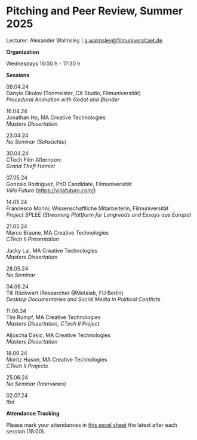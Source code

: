 # Pitching and Peer Review, Summer 2025

Lecturer: Alexander Walmsley | a.walmsley@filmuniversitaet.de  

**Organization**  

Wednesdays 16:00 h - 17:30 h  

**Sessions**  
  
09.04.24  
Danylo Okulov (Tonmeister, CX Studio, Filmuniversität)  
_Procedural Animation with Godot and Blender_  
  
16.04.24  
Jonathan Ho, MA Creative Technologies  
_Masters Dissertation_  
  
23.04.24  
_No Seminar (Sehsüchte)_  
  
30.04.24  
CTech Film Afternoon:  
_Grand Theft Hamlet_  
  
07.05.24  
Gonzalo Rodriguez, PhD Candidate, Filmuniversität  
_Villa Futuro_  (https://villafuturo.com/)
  
14.05.24  
Francesco Morini, Wissenschaftliche Mitarbeiterin, Filmuniversität  
_Project SPLEE (Streaming Plattform für Longreads und Essays aus Europa)_  

21.05.24  
Marco Braune, MA Creative Technologies  
_CTech II Presentation_  
  
Jacky Lai, MA Creative Technologies  
_Masters Dissertation_  
  
28.05.24  
_No Seminar_  
  
04.06.24  
Till Rückwart (Researcher @Metalab, FU Berlin)  
_Desktop Documentaries and Social Media in Political Conflicts_  
  
11.06.24  
Tim Rumpf, MA Creative Technologies  
_Masters Dissertation, CTech II Project_  

Aljoscha Dakic, MA Creative Technologies  
_Masters Dissertation_  
  
18.06.24  
Moritz Huson, MA Creative Technologies  
_CTech II Projects_  
  
25.06.24  
_No Seminar (Interviews)_  
  
02.07.24   
_tbd_  
  
**Attendance Tracking**  

Please mark your attendances in [this excel sheet](https://owncloud.gwdg.de/index.php/s/oSiOlycWlco4ZMj) the latest after each session (18:00).
